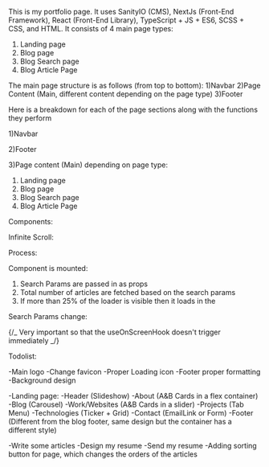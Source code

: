 This is my portfolio page. It uses SanityIO (CMS), NextJs (Front-End Framework), React (Front-End Library), TypeScript + JS + ES6, SCSS + CSS, and HTML. It consists of 4 main page types:

1. Landing page
2. Blog page
3. Blog Search page
4. Blog Article Page

The main page structure is as follows (from top to bottom):
1)Navbar
2)Page Content (Main, different content depending on the page type)
3)Footer

Here is a breakdown for each of the page sections along with the functions they perform

1)Navbar

2)Footer

3)Page content (Main) depending on page type:

1. Landing page
2. Blog page
3. Blog Search page
4. Blog Article Page

Components:

Infinite Scroll:

Process:

Component is mounted:

1. Search Params are passed in as props
2. Total number of articles are fetched based on the search params
3. If more than 25% of the loader is visible then it loads in the

Search Params change:

{/_ Very important so that the useOnScreenHook doesn't trigger immediately _/}

Todolist:

<!-- -Navbar with day and night toggle switch -->
<!-- -Blog Article page -->
<!-- -Loading page with nextJS -->
<!-- -Searching for nothing on the articles page will just send you to the blog page, which by default will load all of the newest articles -->
<!-- -Adding category searching option
-Adding Date searching option -->
<!-- -Get rid of scrollbar -->
<!-- -Create section shapes -->
<!-- -Get text fragment scroll to to work, and make the scrolling smooth -->

-Main logo
-Change favicon
-Proper Loading icon
-Footer proper formatting
-Background design

-Landing page:
-Header (Slideshow)
-About (A&B Cards in a flex container)
-Blog (Carousel)
-Work/Websites (A&B Cards in a slider)
-Projects (Tab Menu)
-Technologies (Ticker + Grid)
-Contact (EmailLink or Form)
-Footer (Different from the blog footer, same design but the container has a different style)

-Write some articles
-Design my resume
-Send my resume
-Adding sorting button for page, which changes the orders of the articles
